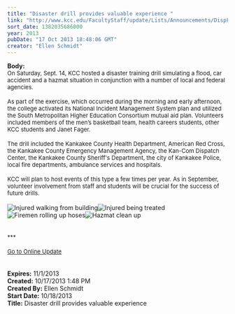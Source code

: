 ```yaml
---
title: "Disaster drill provides valuable experience "
link: "http://www.kcc.edu/FacultyStaff/update/Lists/Announcements/DispForm.aspx?ID=1286"
sort_date: 1382035686000
year: 2013
pubDate: "17 Oct 2013 18:48:06 GMT"
creator: "Ellen Schmidt"
---
```


<div><b>Body:</b> <div class="ExternalClassF10715D3B3AB4D00968A004234ADE68E">
<div><font size="2">On Saturday, Sept. 14, KCC hosted a disaster training drill simulating a flood, car accident and a hazmat situation in conjunction with a number of local and federal agencies.</font></div>
<div><font size="2"></font> </div>
<div><font size="2">As part of the exercise, which occurred during the morning and early afternoon, the college activated its National Incident Management System plan and utilized the South Metropolitan Higher Education Consortium mutual aid plan. Volunteers included members of the men’s basketball team, health careers students, other KCC students and Janet Fager.</font></div>
<div><font size="2"></font> </div>
<div><font size="2">The drill included the Kankakee County Health Department, American Red Cross, the Kankakee County Emergency Management Agency, the Kan-Com Dispatch Center, the Kankakee County Sheriff's Department, the city of Kankakee Police, local fire departments, ambulance services and hospitals.</font></div>
<div><font size="2"></font> </div>
<div><font size="2">KCC will plan to host events of this type a few times per year. As in September, volunteer involvement from staff and students will be crucial for the success of future drills.</font></div>
<div><font size="2"></font> </div>
<div><img alt="Injured walking from building" src="/FacultyStaff/update/PublishingImages/Injured%20walking%20from%20building.jpg" /><img alt="Injured being treated" src="/FacultyStaff/update/PublishingImages/Injured%20being%20treated.jpg" /> 
<div><img alt="Firemen rolling up hoses" src="/FacultyStaff/update/PublishingImages/Rolling%20fire%20hoses.jpg" /><img alt="Hazmat clean up" src="/FacultyStaff/update/PublishingImages/Hazmat%20clean%20up.jpg" />  
<div> </div>
<div> </div>
<div><font size="2">***</font></div>
<div>
<div>
<div>
<div>
<div><font size="2"></font> </div>
<div><font size="2"></font></div>
<div><font size="2"></font></div>
<div><font size="2"></font></div>
<div><font size="2"></font></div>
<div><font size="2"></font></div>
<div><font size="2"></font></div>
<div><font size="2"></font></div>
<div><font size="2"></font></div>
<div><font size="2"></font></div>
<div><font size="2"></font></div>
<div><font size="2"></font></div>
<div><font size="2"></font></div>
<div><font size="2"></font></div>
<div><font size="2"><a href="/FacultyStaff/update/Pages/dailyupdate.aspx">Go to Online Update</a></font></div>
<div></div>
<div><font size="2"></font></div></div></div></div>
<div></div>
<div></div>
<div></div><br /></div>
<div> </div></div></div></div></div>
<div><b>Expires:</b> 11/1/2013</div>
<div><b>Created:</b> 10/17/2013 1:48 PM</div>
<div><b>Created By:</b> Ellen Schmidt</div>
<div><b>Start Date:</b> 10/18/2013</div>
<div><b>Title:</b> Disaster drill provides valuable experience </div>
